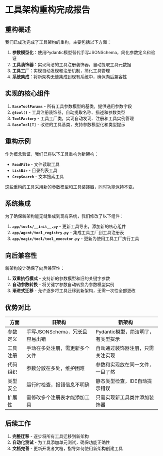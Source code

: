 # 工具架构重构完成报告

## 重构概述

我们已成功完成了工具架构的重构，主要包括以下方面：

1. **参数模型化**：使用Pydantic模型替代手写JSONSchema，简化参数定义和验证
2. **工具装饰器**：实现简洁的工具注册装饰器，自动提取工具元数据
3. **工具工厂**：实现自动发现和注册机制，简化工具管理
4. **系统集成**：将新架构无缝集成到现有系统中，确保向后兼容性

## 实现的核心组件

1. **`BaseToolParams`** - 所有工具参数模型的基类，提供通用参数字段
2. **`@tool()`** - 工具注册装饰器，自动提取名称、描述和参数类型
3. **`ToolFactory`** - 工具工厂类，实现自动发现、注册和工具实例管理
4. **`BaseTool[T]`** - 改进的工具基类，支持参数模型化和类型提示

## 重构示例

作为概念验证，我们已将以下工具重构为新架构：

- **`ReadFile`** - 文件读取工具
- **`ListDir`** - 目录列表工具
- **`GrepSearch`** - 文本搜索工具

这些重构的工具采用新的参数模型和工具装饰器，同时功能保持不变。

## 系统集成

为了确保新架构能无缝集成到现有系统，我们修改了以下组件：

1. **`app/tools/__init__.py`** - 更新工具导出，添加新的核心组件
2. **`app/agent/tool_registry.py`** - 集成工具工厂到工具注册表
3. **`app/magic/tool/tool_executor.py`** - 更新为使用工具工厂执行工具

## 向后兼容性

新架构设计确保了向后兼容性：

1. **双重执行模式** - 支持新的参数模型和旧的关键字参数
2. **自动参数转换** - 将关键字参数自动转换为参数模型实例
3. **渐进式迁移** - 允许逐步将工具迁移到新架构，无需一次性全部更改

## 优势对比

| 方面 | 旧架构 | 新架构 |
|------|--------|--------|
| 参数定义 | 手写JSONSchema，冗长且容易出错 | Pydantic模型，简洁明了，有类型提示 |
| 工具注册 | 手动在多处注册，需更新多个文件 | 自动通过装饰器注册，只需关注实现 |
| 代码组织 | 参数分散在多处，维护困难 | 参数和实现放在同一文件，一目了然 |
| 类型安全 | 运行时检查，报错信息不明确 | 静态类型检查，IDE自动提示错误 |
| 扩展性 | 需修改多个注册表才能添加工具 | 只需实现新工具类并添加装饰器 |

## 后续工作

1. **完整迁移** - 逐步将所有工具迁移到新架构
2. **自动化测试** - 为工具添加单元测试，确保功能正确性
3. **文档完善** - 更新开发者文档，指导如何使用新架构创建工具
